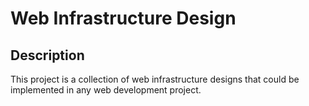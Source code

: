 # Web Infrastructure Design

## Description

This project is a collection of web infrastructure designs that could be implemented in any web development project.

